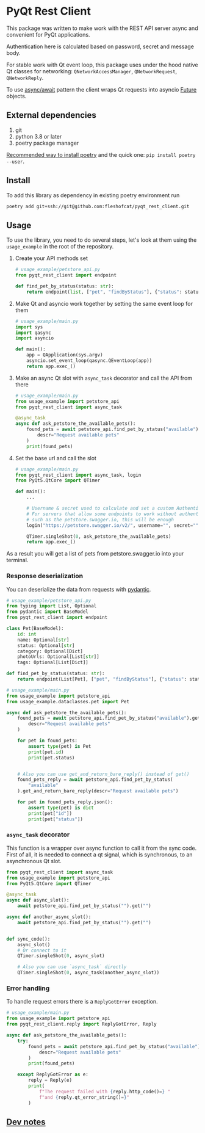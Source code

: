 # PyQt Rest Client

This package was written to make work with the REST API server async and convenient for PyQt applications.

Authentication here is calculated based on password, secret and message body.

For stable work with Qt event loop, this package uses under the hood native Qt classes for networking: `QNetworkAccessManager`, `QNetworkRequest`, `QNetworkReply`.

To use [async/await](https://iximiuz.com/en/posts/from-callback-hell-to-async-await-heaven/) pattern the client wraps Qt requests into asyncio [Future](https://docs.python.org/3/library/asyncio-future.html) objects.

## External dependencies

1. git
1. python 3.8 or later
1. poetry package manager

[Recommended way to install poetry](https://python-poetry.org/docs/#installation) and the quick one: `pip install poetry --user`.

## Install

To add this library as dependency in existing poetry environment run

``` bash
poetry add git+ssh://git@github.com:fleshofcat/pyqt_rest_client.git
```

## Usage

To use the library, you need to do several steps, let's look at them using the `usage_example` in the root of the repository.

1. Create your API methods set

    ``` python
    # usage_example/petstore_api.py
    from pyqt_rest_client import endpoint

    def find_pet_by_status(status: str):
        return endpoint(list, ["pet", "findByStatus"], {"status": status})
    ```

1. Make Qt and asyncio work together by setting the same event loop for them

    ``` python
    # usage_example/main.py
    import sys
    import qasync
    import asyncio

    def main():
        app = QApplication(sys.argv)
        asyncio.set_event_loop(qasync.QEventLoop(app))
        return app.exec_()
    ```

1. Make an async Qt slot with `async_task` decorator and call the API from there

    ``` python
    # usage_example/main.py
    from usage_example import petstore_api
    from pyqt_rest_client import async_task

    @async_task
    async def ask_petstore_the_available_pets():
        found_pets = await petstore_api.find_pet_by_status("available").get(
            descr="Request available pets"
        )
        print(found_pets)
    ```

1. Set the base url and call the slot

    ``` python
    # usage_example/main.py
    from pyqt_rest_client import async_task, login
    from PyQt5.QtCore import QTimer

    def main():
        ...

        # Username & secret used to calculate and set a custom Authentication header
        # For servers that allow some endpoints to work without authentication,
        # such as the petstore.swagger.io, this will be enough
        login("https://petstore.swagger.io/v2/", username="", secret="")

        QTimer.singleShot(0, ask_petstore_the_available_pets)
        return app.exec_()
    ```

As a result you will get a list of pets from petstore.swagger.io into your terminal.

### Response deserialization

You can deserialize the data from requests with [pydantic](https://pydantic-docs.helpmanual.io/).

``` python
# usage_example/petstore_api.py
from typing import List, Optional
from pydantic import BaseModel
from pyqt_rest_client import endpoint

class Pet(BaseModel):
    id: int
    name: Optional[str]
    status: Optional[str]
    category: Optional[Dict]
    photoUrls: Optional[List[str]]
    tags: Optional[List[Dict]]

def find_pet_by_status(status: str):
    return endpoint(List[Pet], ["pet", "findByStatus"], {"status": status})
```

``` python
# usage_example/main.py
from usage_example import petstore_api
from usage_example.dataclasses.pet import Pet

async def ask_petstore_the_available_pets():
    found_pets = await petstore_api.find_pet_by_status("available").get(
        descr="Request available pets"
    )

    for pet in found_pets:
        assert type(pet) is Pet
        print(pet.id)
        print(pet.status)


    # Also you can use get_and_return_bare_reply() instead of get()
    found_pets_reply = await petstore_api.find_pet_by_status(
        "available"
    ).get_and_return_bare_reply(descr="Request available pets")

    for pet in found_pets_reply.json():
        assert type(pet) is dict
        print(pet["id"])
        print(pet["status"])
```

### `async_task` decorator

This function is a wrapper over async function to call it from the sync code. First of all, it is needed to connect a qt signal, which is synchronous, to an asynchronous Qt slot.

``` python
from pyqt_rest_client import async_task
from usage_example import petstore_api
from PyQt5.QtCore import QTimer

@async_task
async def async_slot():
    await petstore_api.find_pet_by_status("").get("")

async def another_async_slot():
    await petstore_api.find_pet_by_status("").get("")


def sync_code():
    async_slot()
    # Or connect to it
    QTimer.singleShot(0, async_slot)

    # Also you can use `async_task` directly
    QTimer.singleShot(0, async_task(another_async_slot))
```

### Error handling

To handle request errors there is a `ReplyGotError` exception.

``` python
# usage_example/main.py
from usage_example import petstore_api
from pyqt_rest_client.reply import ReplyGotError, Reply

async def ask_petstore_the_available_pets():
    try:
        found_pets = await petstore_api.find_pet_by_status("available").get(
            descr="Request available pets"
        )
        print(found_pets)

    except ReplyGotError as e:
        reply = Reply(e)
        print(
            f"The request failed with {reply.http_code()=} "
            f"and {reply.qt_error_string()=}"
        )
```

## [Dev notes](doc/dev_notes.md)
